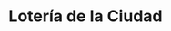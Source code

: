 ---
title: "Lotería de la Ciudad"
url: /ciudad-autonoma-de-buenos-aires/loteria-de-la-ciudad-avenida-juan-bautista-alberdi/
shop: Lotterie
---